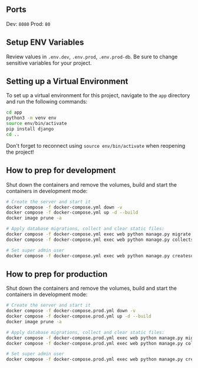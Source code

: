 ## Ports
Dev: `8080`
Prod: `80`
## Setup ENV Variables

Review values in `.env.dev`, `.env.prod`, `.env.prod-db`. Be sure to change sensitive variables for your project.

## Setting up a Virtual Environment

To set up a virtual environment for this project, navigate to the `app` directory and run the following commands:

```bash
cd app
python3 -m venv env
source env/bin/activate
pip install django
cd ..
```

Don't forget to reconnect using `source env/bin/activate` when reopening the project!

## How to prep for development

Shut down the containers and remove the volumes, build and start the containers in development mode:

```bash
# Create the server and start it
docker compose -f docker-compose.yml down -v
docker compose -f docker-compose.yml up -d --build
docker image prune -a

# Apply database migrations, collect and clear static files:
docker compose -f docker-compose.yml exec web python manage.py migrate --noinput
docker compose -f docker-compose.yml exec web python manage.py collectstatic --no-input --clear

# Set super admin user
docker compose -f docker-compose.yml exec web python manage.py createsuperuser
```

## How to prep for production

Shut down the containers and remove the volumes, build and start the containers in development mode:

```bash
# Create the server and start it
docker compose -f docker-compose.prod.yml down -v
docker compose -f docker-compose.prod.yml up -d --build
docker image prune -a

# Apply database migrations, collect and clear static files:
docker compose -f docker-compose.prod.yml exec web python manage.py migrate --noinput
docker compose -f docker-compose.prod.yml exec web python manage.py collectstatic --no-input --clear

# Set super admin user
docker compose -f docker-compose.prod.yml exec web python manage.py createsuperuser
```